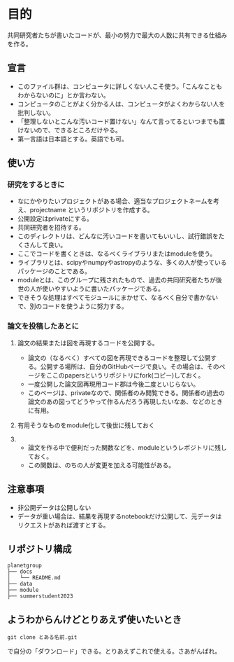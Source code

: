 # 目的
共同研究者たちが書いたコードが、最小の努力で最大の人数に共有できる仕組みを作る。

## 宣言
- このファイル群は、コンピュータに詳しくない人こそ使う。「こんなこともわからないのに」とか言わない。
- コンピュータのことがよく分かる人は、コンピュータがよくわからない人を批判しない。
- 「整理しないとこんな汚いコード置けない」なんて言ってるといつまでも置けないので、できるところだけやる。
- 第一言語は日本語とする。英語でも可。

## 使い方

### 研究をするときに

- なにかやりたいプロジェクトがある場合、適当なプロジェクトネームを考え、projectname というリポジトリを作成する。
- 公開設定はprivateにする。
- 共同研究者を招待する。
- このディレクトリは、どんなに汚いコードを書いてもいいし、試行錯誤をたくさんして良い。
- ここでコードを書くときは、なるべくライブラリまたはmoduleを使う。
- ライブラリとは、scipyやnumpyやastropyのような、多くの人が使っているパッケージのことである。
- moduleとは、このグループに残されたもので、過去の共同研究者たちが後世の人が使いやすいように書いたパッケージである。
- できそうな処理はすべてモジュールにまかせて、なるべく自分で書かないで、別のコードを使うように努力する。

### 論文を投稿したあとに

1. 論文の結果または図を再現するコードを公開する。

    - 論文の（なるべく）すべての図を再現できるコードを整理して公開する。公開する場所は、自分のGitHubページで良い。その場合は、そのページをここのpapersというリポジトリにfork(コピー)しておく。
    - 一度公開した論文図再現用コード郡は今後二度といじらない。
    - このページは、privateなので、関係者のみ閲覧できる。関係者の過去の論文のあの図ってどうやって作るんだろう再現したいなあ、などのときに有用。

2. 有用そうなものをmodule化して後世に残しておく
3. 
    - 論文を作る中で便利だった関数などを、moduleというレポジトリに残しておく。
    - この関数は、のちの人が変更を加える可能性がある。


## 注意事項

- 非公開データは公開しない
- データが重い場合は、結果を再現するnotebookだけ公開して、元データはリクエストがあれば渡すとする。

## リポジトリ構成
```
planetgroup
├── docs
│   └── README.md
├── data
├── module
├── summerstudent2023
```

## ようわからんけどとりあえず使いたいとき
```
git clone とある名前.git
```
で自分の「ダウンロード」できる。とりあえずこれで使える。さあがんばれ。

